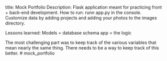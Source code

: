 title: Mock Portfolio
Description: Flask application meant for practicing front + back-end development. 
How to run: runn app.py in the console. Customize data by adding projects and adding your photos to the images directory. 

Lessons learned: 
Models = database schema
app = the logic

The most challenging part was to keep track of the various variables that mean nearly the same thing. 
There needs to be a way to keep track of this better. # mock_portfolio
